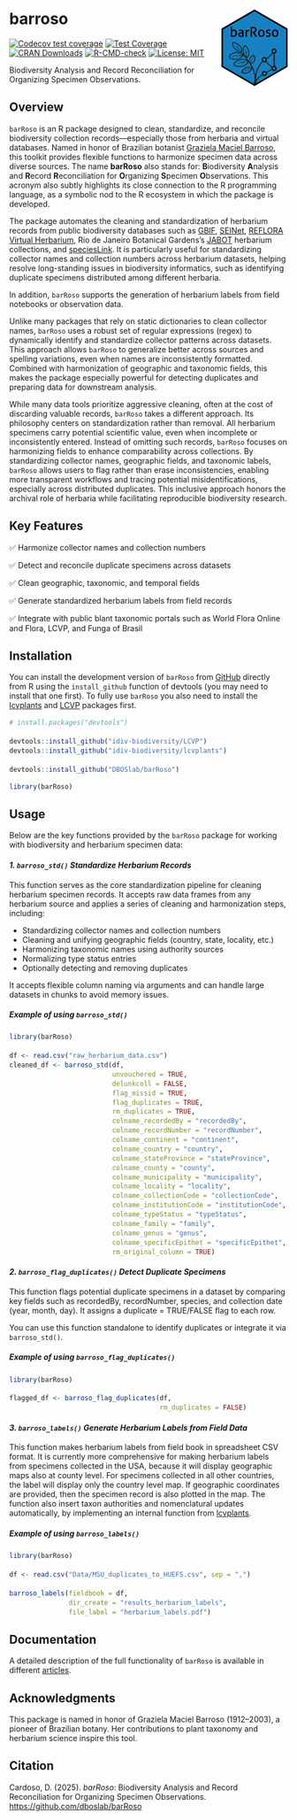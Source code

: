 
<!-- README.md is generated from README.Rmd. Please edit that file -->

# barroso <img src="figures/barroso_hex_sticker.png" align="right" alt="" width="120" />

<!-- badges: start -->

[![Codecov test
coverage](https://codecov.io/gh/DBOSlab/barRoso/graph/badge.svg)](https://app.codecov.io/gh/DBOSlab/barRoso)
[![Test
Coverage](https://github.com/DBOSlab/barRoso/actions/workflows/test-coverage.yaml/badge.svg)](https://github.com/DBOSlab/barRoso/actions/workflows/test-coverage.yaml)
[![CRAN
Downloads](https://cranlogs.r-pkg.org/badges/grand-total/barRoso)](https://cran.r-project.org/package=barRoso)
[![R-CMD-check](https://github.com/DBOSlab/barRoso/actions/workflows/R-CMD-check.yaml/badge.svg)](https://github.com/DBOSlab/barRoso/actions/workflows/R-CMD-check.yaml)
[![License:
MIT](https://img.shields.io/badge/license-MIT-blue.svg)](LICENSE)
<!-- badges: end -->

Biodiversity Analysis and Record Reconciliation for Organizing Specimen
Observations.  
  
  

## Overview

`barRoso` is an R package designed to clean, standardize, and reconcile
biodiversity collection records—especially those from herbaria and
virtual databases. Named in honor of Brazilian botanist [Graziela Maciel
Barroso](https://www.gov.br/jbrj/pt-br/assuntos/colecoes/arquivistica/graziela-maciel-barroso),
this toolkit provides flexible functions to harmonize specimen data
across diverse sources. The name **barRoso** also stands for:
**B**iodiversity **A**nalysis and **R**ecord **R**econciliation for
**O**rganizing **S**pecimen **O**bservations. This acronym also subtly
highlights its close connection to the R programming language, as a
symbolic nod to the R ecosystem in which the package is developed.

The package automates the cleaning and standardization of herbarium
records from public biodiversity databases such as
[GBIF](https://www.gbif.org),
[SEINet](https://swbiodiversity.org/seinet/), [REFLORA Virtual
Herbarium](https://floradobrasil.jbrj.gov.br/reflora/herbarioVirtual/),
Rio de Janeiro Botanical Gardens’s
[JABOT](https://jabot.jbrj.gov.br/v3/consulta.php) herbarium
collections, and [speciesLink](https://specieslink.net). It is
particularly useful for standardizing collector names and collection
numbers across herbarium datasets, helping resolve long-standing issues
in biodiversity informatics, such as identifying duplicate specimens
distributed among different herbaria.

In addition, `barRoso` supports the generation of herbarium labels from
field notebooks or observation data.

Unlike many packages that rely on static dictionaries to clean collector
names, `barRoso` uses a robust set of regular expressions (regex) to
dynamically identify and standardize collector patterns across datasets.
This approach allows `barRoso` to generalize better across sources and
spelling variations, even when names are inconsistently formatted.
Combined with harmonization of geographic and taxonomic fields, this
makes the package especially powerful for detecting duplicates and
preparing data for downstream analysis.

While many data tools prioritize aggressive cleaning, often at the cost
of discarding valuable records, `barRoso` takes a different approach.
Its philosophy centers on standardization rather than removal. All
herbarium specimens carry potential scientific value, even when
incomplete or inconsistently entered. Instead of omitting such records,
`barRoso` focuses on harmonizing fields to enhance comparability across
collections. By standardizing collector names, geographic fields, and
taxonomic labels, `barRoso` allows users to flag rather than erase
inconsistencies, enabling more transparent workflows and tracing
potential misidentifications, especially across distributed duplicates.
This inclusive approach honors the archival role of herbaria while
facilitating reproducible biodiversity research.  
  
  

## Key Features

✅ Harmonize collector names and collection numbers

✅ Detect and reconcile duplicate specimens across datasets

✅ Clean geographic, taxonomic, and temporal fields

✅ Generate standardized herbarium labels from field records

✅ Integrate with public blant taxonomic portals such as World Flora
Online and Flora, LCVP, and Funga of Brasil  
  
  

## Installation

You can install the development version of `barRoso` from
[GitHub](https://github.com/) directly from R using the `install_github`
function of devtools (you may need to install that one first). To fully
use `barRoso` you also need to install the
[lcvplants](https://idiv-biodiversity.github.io/lcvplants/) and
[LCVP](https://github.com/idiv-biodiversity/LCVP) packages first.

``` r
# install.packages("devtools")

devtools::install_github("idiv-biodiversity/LCVP")
devtools::install_github("idiv-biodiversity/lcvplants")

devtools::install_github("DBOSlab/barRoso")
```

``` r
library(barRoso)
```

  
  

## Usage

Below are the key functions provided by the `barRoso` package for
working with biodiversity and herbarium specimen data:  
  
  

#### *1. `barroso_std()` Standardize Herbarium Records*

This function serves as the core standardization pipeline for cleaning
herbarium specimen records. It accepts raw data frames from any
herbarium source and applies a series of cleaning and harmonization
steps, including:

- Standardizing collector names and collection numbers
- Cleaning and unifying geographic fields (country, state, locality,
  etc.)
- Harmonizing taxonomic names using authority sources
- Normalizing type status entries
- Optionally detecting and removing duplicates

It accepts flexible column naming via arguments and can handle large
datasets in chunks to avoid memory issues.  
  

##### Example of using `barroso_std()`

``` r
library(barRoso)

df <- read.csv("raw_herbarium_data.csv")
cleaned_df <- barroso_std(df,
                          unvouchered = TRUE,
                          delunkcoll = FALSE,
                          flag_missid = TRUE,
                          flag_duplicates = TRUE,
                          rm_duplicates = TRUE,
                          colname_recordedBy = "recordedBy",
                          colname_recordNumber = "recordNumber",
                          colname_continent = "continent", 
                          colname_country = "country",
                          colname_stateProvince = "stateProvince",
                          colname_county = "county",
                          colname_municipality = "municipality",
                          colname_locality = "locality",
                          colname_collectionCode = "collectionCode",
                          colname_institutionCode = "institutionCode",
                          colname_typeStatus = "typeStatus",
                          colname_family = "family",
                          colname_genus = "genus",
                          colname_specificEpithet = "specificEpithet", 
                          rm_original_column = TRUE)
```

  
  
  

#### *2. `barroso_flag_duplicates()` Detect Duplicate Specimens*

This function flags potential duplicate specimens in a dataset by
comparing key fields such as recordedBy, recordNumber, species, and
collection date (year, month, day). It assigns a duplicate = TRUE/FALSE
flag to each row.

You can use this function standalone to identify duplicates or integrate
it via `barroso_std()`.  
  

##### Example of using `barroso_flag_duplicates()`

``` r
library(barRoso)

flagged_df <- barroso_flag_duplicates(df,
                                      rm_duplicates = FALSE)
```

  
  
  

#### *3. `barroso_labels()` Generate Herbarium Labels from Field Data*

This function makes herbarium labels from field book in spreadsheet CSV
format. It is currently more comprehensive for making herbarium labels
from specimens collected in the USA, because it will display geographic
maps also at county level. For specimens collected in all other
countries, the label will display only the country level map. If
geographic coordinates are provided, then the specimen record is also
plotted in the map. The function also insert taxon authorities and
nomenclatural updates automatically, by implementing an internal
function from
[lcvplants](https://idiv-biodiversity.github.io/lcvplants/).  
  

##### Example of using `barroso_labels()`

``` r
library(barRoso)

df <- read.csv("Data/MSU_duplicates_to_HUEFS.csv", sep = ",")

barroso_labels(fieldbook = df,
               dir_create = "results_herbarium_labels",
               file_label = "herbarium_labels.pdf")
```

  
  
  

## Documentation

A detailed description of the full functionality of `barRoso` is
available in different [articles](https://dboslab.github.io/barRoso/).  
  
  

## Acknowledgments

This package is named in honor of Graziela Maciel Barroso (1912–2003), a
pioneer of Brazilian botany. Her contributions to plant taxonomy and
herbarium science inspire this tool.  
  
  

## Citation

Cardoso, D. (2025). *barRoso*: Biodiversity Analysis and Record
Reconciliation for Organizing Specimen Observations.
<https://github.com/dboslab/barRoso>
